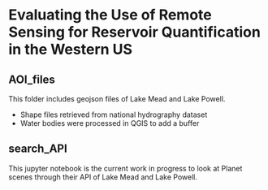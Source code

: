 # Evaluating the Use of Remote Sensing for Reservoir Quantification in the Western US

## AOI_files  
This folder includes geojson files of Lake Mead and Lake Powell.
- Shape files retrieved from national hydrography dataset 
- Water bodies were processed in QGIS to add a buffer 

## search_API
This jupyter notebook is the current work in progress to look at Planet scenes through their API of Lake Mead and Lake Powell. 

